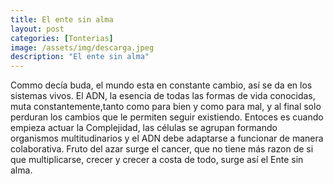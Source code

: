 ```yaml
---
title: El ente sin alma
layout: post
categories: [Tonterias]
image: /assets/img/descarga.jpeg
description: "El ente sin alma"
---
```



Commo decía buda, el mundo esta en constante cambio, así se da en los sistemas vivos. El ADN, la esencia de todas las formas de vida conocidas, muta constantemente,tanto como para bien y como para mal, y al final solo perduran los cambios que le permiten seguir existiendo. Entoces es cuando empieza actuar la Complejidad, las células se agrupan formando organismos multitudinarios y el ADN debe adaptarse a funcionar de manera colaborativa. Fruto del azar surge el cancer, que no tiene más razon de si que multiplicarse, crecer y crecer a costa de todo, surge así el Ente sin alma.

